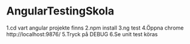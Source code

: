 # AngularTestingSkola
1.cd vart angular projekte finns
2.npm install
3.ng test
4.Öppna chrome http://localhost:9876/
5.Tryck på DEBUG
6.Se unit test köras
